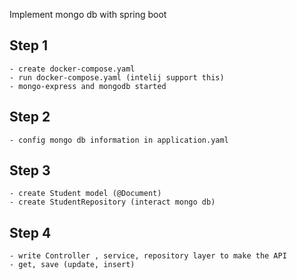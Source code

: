 Implement mongo db with spring boot
## Step 1
    - create docker-compose.yaml 
    - run docker-compose.yaml (intelij support this)
    - mongo-express and mongodb started
## Step 2
    - config mongo db information in application.yaml
## Step 3
    - create Student model (@Document)
    - create StudentRepository (interact mongo db)
## Step 4
    - write Controller , service, repository layer to make the API
    - get, save (update, insert)